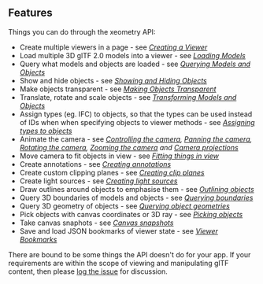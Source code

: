 ## Features

Things you can do through the xeometry API:

* Create multiple viewers in a page - see *[Creating a Viewer](creatingAViewer.md)*
* Load multiple 3D glTF 2.0 models into a viewer - see *[Loading Models](loadingModels.md)*
* Query what models and objects are loaded - see *[Querying Models and Objects](queryingModelsAndObjects.md)*
* Show and hide objects - see *[Showing and Hiding Objects](showingAndHidingObjects.md)*
* Make objects transparent - see *[Making Objects Transparent](makingObjectsTransparent.md)*
* Translate, rotate and scale objects - see *[Transforming Models and Objects](transformingModelsAndObjects.md)*
* Assign types (eg. IFC) to objects, so that the types can be used instead of IDs when when specifying objects to viewer methods - see *[Assigning types to objects](assigningTypesToObjects.md)*
* Animate the camera - see *[Controlling the camera](controllingTheCamera.md), [Panning the camera](panningTheCamera.md), [Rotating the camera](rotatingTheCamera.md), [Zooming the camera](zoomingTheCamera.md) and [Camera projections](cameraProjections.md)*
* Move camera to fit objects in view - see *[Fitting things in view](fittingThingsInView.md)*
* Create annotations - see *[Creating annotations](creatingAnnotations.md)*
* Create custom clipping planes - see *[Creating clip planes](creatingClipPlanes.md)*
* Create light sources - see *[Creating light sources](creatingLightSources.md)*
* Draw outlines around objects to emphasise them - see *[Outlining objects](outliningObjects.md)*
* Query 3D boundaries of models and objects - see *[Querying boundaries](queryingBoundaries.md)*
* Query 3D geometry of objects - see *[Querying object geometries](queryingObjectGeomatries.md)*
* Pick objects with canvas coordinates or 3D ray - see *[Picking objects](pickingObjects.md)*
* Take canvas snaphots - see *[Canvas snapshots](canvasSnapshots.md)*
* Save and load JSON bookmarks of viewer state - see *[Viewer Bookmarks](viewerBookmarks.md)*

There are bound to be some things the API doesn't do for your app. If your requirements are within the scope of viewing and manipulating glTF content, then please [log the issue](TODO) for discussion.





